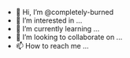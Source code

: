 - 👋 Hi, I’m @completely-burned
- 👀 I’m interested in ...
- 🌱 I’m currently learning ...
- 💞️ I’m looking to collaborate on ...
- 📫 How to reach me ...

<!---
completely-burned/completely-burned is a ✨ special ✨ repository because its `README.md` (this file) appears on your GitHub profile.
You can click the Preview link to take a look at your changes.
--->
